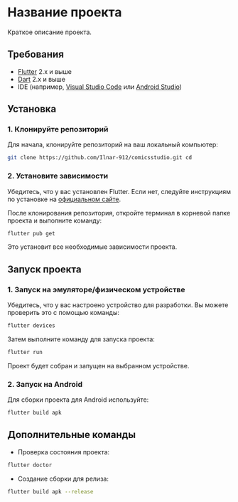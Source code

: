 # Название проекта

Краткое описание проекта.

## Требования

- [Flutter](https://flutter.dev/docs/get-started/install) 2.x и выше
- [Dart](https://dart.dev/get-dart) 2.x и выше
- IDE (например, [Visual Studio Code](https://code.visualstudio.com/) или [Android Studio](https://developer.android.com/studio))

## Установка

### 1. Клонируйте репозиторий

Для начала, клонируйте репозиторий на ваш локальный компьютер:

```bash
git clone https://github.com/Ilnar-912/comicsstudio.git cd
```

### 2. Установите зависимости

Убедитесь, что у вас установлен Flutter. Если нет, следуйте инструкциям по установке на [официальном сайте](https://flutter.dev/docs/get-started/install).

После клонирования репозитория, откройте терминал в корневой папке проекта и выполните команду:

```bash
flutter pub get
```

Это установит все необходимые зависимости проекта.

## Запуск проекта

### 1. Запуск на эмуляторе/физическом устройстве

Убедитесь, что у вас настроено устройство для разработки. Вы можете проверить это с помощью команды:

```bash
flutter devices
```

Затем выполните команду для запуска проекта:

```bash
flutter run
```

Проект будет собран и запущен на выбранном устройстве.

### 2. Запуск на Android

Для сборки проекта для Android используйте:

```bash
flutter build apk
```

## Дополнительные команды

- Проверка состояния проекта:

```bash
flutter doctor
```

- Создание сборки для релиза:

```bash
flutter build apk --release
```
